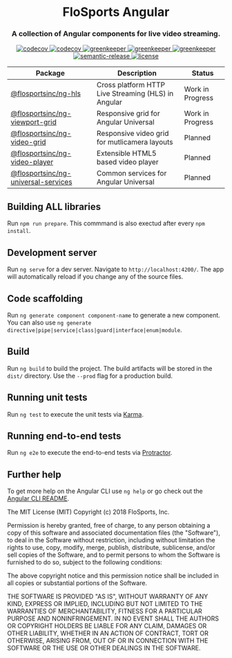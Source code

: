 <h1 align="center" style="border-bottom: none;">FloSports Angular</h1>
<h3 align="center">A collection of Angular components for live video streaming.</h3>
<p align="center">
  <a href="https://circleci.com/gh/flocasts/flo-angular">
    <img alt="codecov" src="https://circleci.com/gh/flocasts/flo-angular.svg?style=shield">
  </a>
  <a href="https://codecov.io/gh/flocasts/flo-angular">
    <img alt="codecov" src="https://codecov.io/gh/flocasts/flo-angular/branch/master/graph/badge.svg">
  </a>
  <a href="https://greenkeeper.io">
    <img alt="greenkeeper" src="https://badges.greenkeeper.io/semantic-release/semantic-release.svg">
  </a>
  <a href="https://david-dm.org/flocasts/flo-angular">
    <img alt="greenkeeper" src="https://david-dm.org/flocasts/flo-angular/status.svg">
  </a>
  <a href="https://david-dm.org/flocasts/flo-angular?type=dev">
    <img alt="greenkeeper" src="https://david-dm.org/flocasts/flo-angular/dev-status.svg">
  </a>
  <a href="https://github.com/semantic-release/semantic-release">
    <img alt="semantic-release" src="https://img.shields.io/badge/%20%20%F0%9F%93%A6%F0%9F%9A%80-semantic--release-e10079.svg">
  </a>
  <a href="license.md">
    <img alt="license" src="https://img.shields.io/badge/License-MIT-yellow.svg">
  </a>
</p>
<p align="center">
  <!-- <a href="https://www.npmjs.com/package/typescript-monads">
    <img alt="npm latest version" src="https://img.shields.io/npm/v/typescript-monads/latest.svg">
  </a> -->
</p>

| Package       | Description   | Status |
| ------------- | ------------- | ------ |
| [@flosportsinc/ng-hls](projects/flosportsinc/ng-hls) | Cross platform HTTP Live Streaming (HLS) in Angular | Work in Progress
| [@flosportsinc/ng-viewport-grid](projects/flosportsinc/ng-viewport-grid) | Responsive grid for Angular Universal | Work in Progress
| [@flosportsinc/ng-video-grid](projects/flosportsinc/ng-video-grid) | Responsive video grid for mutlicamera layouts | Planned
| [@flosportsinc/ng-video-player](projects/flosportsinc/ng-video-player) | Extensible HTML5 based video player | Planned
| [@flosportsinc/ng-universal-services](projects/flosportsinc/ng-universal-services) | Common services for Angular Universal | Planned

## Building ALL libraries
Run `npm run prepare`. This commmand is also exectud after every `npm install`.

## Development server
Run `ng serve` for a dev server. Navigate to `http://localhost:4200/`. The app will automatically reload if you change any of the source files.

## Code scaffolding
Run `ng generate component component-name` to generate a new component. You can also use `ng generate directive|pipe|service|class|guard|interface|enum|module`.

## Build
Run `ng build` to build the project. The build artifacts will be stored in the `dist/` directory. Use the `--prod` flag for a production build.

## Running unit tests
Run `ng test` to execute the unit tests via [Karma](https://karma-runner.github.io).

## Running end-to-end tests
Run `ng e2e` to execute the end-to-end tests via [Protractor](http://www.protractortest.org/).

## Further help
To get more help on the Angular CLI use `ng help` or go check out the [Angular CLI README](https://github.com/angular/angular-cli/blob/master/README.md).

The MIT License (MIT)
Copyright (c) 2018 FloSports, Inc.

Permission is hereby granted, free of charge, to any person obtaining a copy
of this software and associated documentation files (the "Software"), to deal
in the Software without restriction, including without limitation the rights
to use, copy, modify, merge, publish, distribute, sublicense, and/or sell
copies of the Software, and to permit persons to whom the Software is
furnished to do so, subject to the following conditions:

The above copyright notice and this permission notice shall be included in all
copies or substantial portions of the Software.

THE SOFTWARE IS PROVIDED "AS IS", WITHOUT WARRANTY OF ANY KIND, EXPRESS OR
IMPLIED, INCLUDING BUT NOT LIMITED TO THE WARRANTIES OF MERCHANTABILITY,
FITNESS FOR A PARTICULAR PURPOSE AND NONINFRINGEMENT. IN NO EVENT SHALL THE
AUTHORS OR COPYRIGHT HOLDERS BE LIABLE FOR ANY CLAIM, DAMAGES OR OTHER
LIABILITY, WHETHER IN AN ACTION OF CONTRACT, TORT OR OTHERWISE, ARISING FROM,
OUT OF OR IN CONNECTION WITH THE SOFTWARE OR THE USE OR OTHER DEALINGS IN THE
SOFTWARE.